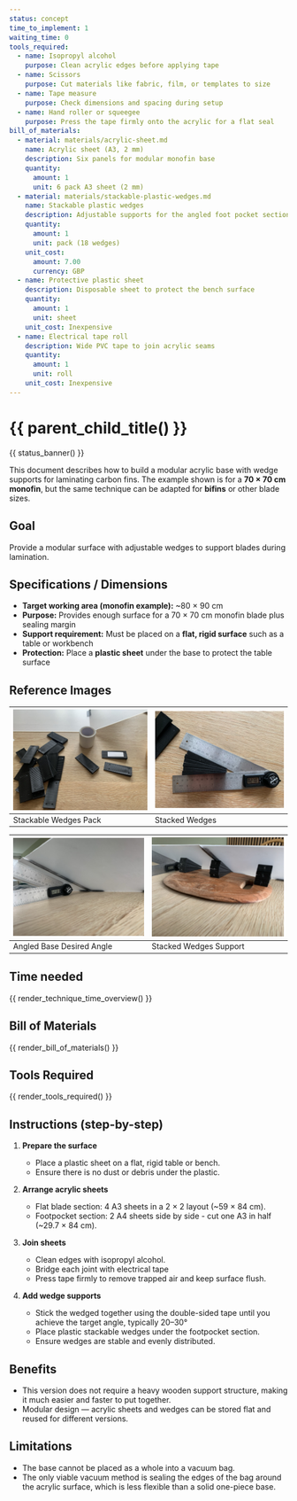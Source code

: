 ```yaml
---
status: concept
time_to_implement: 1
waiting_time: 0
tools_required:
  - name: Isopropyl alcohol
    purpose: Clean acrylic edges before applying tape
  - name: Scissors
    purpose: Cut materials like fabric, film, or templates to size
  - name: Tape measure
    purpose: Check dimensions and spacing during setup
  - name: Hand roller or squeegee
    purpose: Press the tape firmly onto the acrylic for a flat seal
bill_of_materials:
  - material: materials/acrylic-sheet.md
    name: Acrylic sheet (A3, 2 mm)
    description: Six panels for modular monofin base
    quantity:
      amount: 1
      unit: 6 pack A3 sheet (2 mm)
  - material: materials/stackable-plastic-wedges.md
    name: Stackable plastic wedges
    description: Adjustable supports for the angled foot pocket section
    quantity:
      amount: 1
      unit: pack (18 wedges)
    unit_cost:
      amount: 7.00
      currency: GBP
  - name: Protective plastic sheet
    description: Disposable sheet to protect the bench surface
    quantity:
      amount: 1
      unit: sheet
    unit_cost: Inexpensive
  - name: Electrical tape roll
    description: Wide PVC tape to join acrylic seams
    quantity:
      amount: 1
      unit: roll
    unit_cost: Inexpensive
---
```

# {{ parent_child_title() }}
{{ status_banner() }}

This document describes how to build a modular acrylic base with wedge supports for laminating carbon fins.
The example shown is for a **70 × 70 cm monofin**, but the same technique can be adapted for **bifins** or other blade sizes.

## Goal
Provide a modular surface with adjustable wedges to support blades during lamination.

## Specifications / Dimensions
- **Target working area (monofin example):** ~80 × 90 cm  
- **Purpose:** Provides enough surface for a 70 × 70 cm monofin blade plus sealing margin  
- **Support requirement:** Must be placed on a **flat, rigid surface** such as a table or workbench  
- **Protection:** Place a **plastic sheet** under the base to protect the table surface  

## Reference Images

| ![Stackable Wedges Pack](wedges_all.jpeg) | ![stacked_wedges.jpeg](stacked_wedges.jpeg) |
|-------------------------------------------|---------------------------------------------|
| Stackable Wedges Pack                     | Stacked Wedges                              |

| ![Angled Base Desired Angle](angled_base_bottom.jpeg) | ![Stacked Wedges Support](stacked_wedges_final.jpeg) |
|-------------------------------------------------------|------------------------------------------------------|
| Angled Base Desired Angle                             | Stacked Wedges Support                                |



## Time needed

{{ render_technique_time_overview() }}

## Bill of Materials

{{ render_bill_of_materials() }}

## Tools Required
{{ render_tools_required() }}

## Instructions (step-by-step)
1. **Prepare the surface**  
     - Place a plastic sheet on a flat, rigid table or bench.  
     - Ensure there is no dust or debris under the plastic.  

2. **Arrange acrylic sheets**  
     - Flat blade section: 4 A3 sheets in a 2 × 2 layout (~59 × 84 cm).  
     - Footpocket section: 2 A4 sheets side by side - cut one A3 in half (~29.7 × 84 cm).  

3. **Join sheets**  
     - Clean edges with isopropyl alcohol.  
     - Bridge each joint with electrical tape
     - Press tape firmly to remove trapped air and keep surface flush.  

4. **Add wedge supports**  
     - Stick the wedged together using the double-sided tape until you achieve the target angle, typically 20–30°
     - Place plastic stackable wedges under the footpocket section.
     - Ensure wedges are stable and evenly distributed.  

## Benefits
- This version does not require a heavy wooden support structure, making it much easier and faster to put together.
- Modular design — acrylic sheets and wedges can be stored flat and reused for different versions.

## Limitations
- The base cannot be placed as a whole into a vacuum bag.
- The only viable vacuum method is sealing the edges of the bag around the acrylic surface, which is less flexible than a solid one-piece base.
